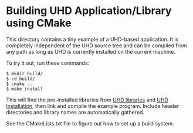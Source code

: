 Building UHD Application/Library using CMake
=====================================

This directory contains a tiny example of a UHD-based application.
It is completely independent of the UHD source tree and can be compiled
from any path as long as UHD is currently installed on the current machine.

To try it out, run these commands:

    $ mkdir build/
    $ cd build/
    $ cmake ..
    $ make install

This will find the pre-installed libraries from [UHD libraries](https://github.com/EttusResearch/uhd) and [UHD Installation](https://files.ettus.com/manual/page_install.html#install_linux), then link and compile the example program. Include header directories and library names are automatically gathered.

See the CMakeLists.txt file to figure out how to set up a build system.
